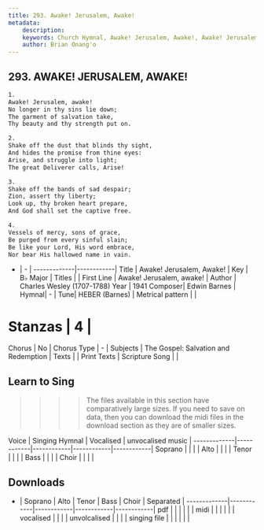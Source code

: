 ```yaml
---
title: 293. Awake! Jerusalem, Awake!
metadata:
    description: 
    keywords: Church Hymnal, Awake! Jerusalem, Awake!, Awake! Jerusalem, awake!, 
    author: Brian Onang'o
---
```



## 293. AWAKE! JERUSALEM, AWAKE!

```txt
1.
Awake! Jerusalem, awake! 
No longer in thy sins lie down; 
The garment of salvation take, 
Thy beauty and thy strength put on. 

2.
Shake off the dust that blinds thy sight, 
And hides the promise from thine eyes: 
Arise, and struggle into light; 
The great Deliverer calls, Arise! 

3.
Shake off the bands of sad despair; 
Zion, assert thy liberty; 
Look up, thy broken heart prepare, 
And God shall set the captive free. 

4.
Vessels of mercy, sons of grace, 
Be purged from every sinful slain; 
Be like your Lord, His word embrace, 
Nor bear His hallowed name in vain.
```

- |   -  |
-------------|------------|
Title | Awake! Jerusalem, Awake! |
Key | B♭ Major |
Titles |  |
First Line | Awake! Jerusalem, awake! |
Author | Charles Wesley (1707-1788)
Year | 1941
Composer| Edwin Barnes |
Hymnal|  - |
Tune| HEBER (Barnes) |
Metrical pattern | |
# Stanzas | 4 |
Chorus | No |
Chorus Type | - |
Subjects | The Gospel: Salvation and Redemption |
Texts |  |
Print Texts | 
Scripture Song |  |
  
## Learn to Sing

>>>> The files available in this section have comparatively large sizes. If you need to save on data, then you can download the midi files in the download section as they are of smaller sizes.

Voice |  Singing Hymnal | Vocalised | unvocalised music |
-------------|------------|------------|------------|------------|
Soprano | | | |
Alto | | | |
Tenor | | | |
Bass | | | |
Choir | | | |

## Downloads

- |  Soprano | Alto | Tenor | Bass | Choir | Separated |
-------------|------------|------------|------------|------------|
pdf | | | | | |
midi | | | | | |
vocalised | | | |
unvolcalised | | | |
singing file | | | | | |
  